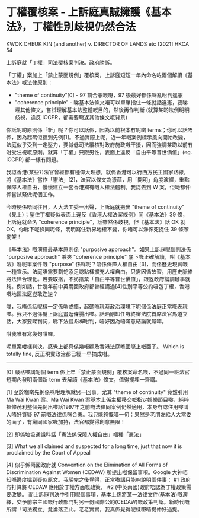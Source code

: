 # 丁權覆核案 - 上訴庭真誠擁護《基本法》，丁權性別歧視仍然合法

KWOK CHEUK KIN (and another) v. DIRECTOR OF LANDS etc [2021] HKCA 54

上訴庭就「丁權」司法覆核案判決。政府勝訴。

「丁權」案加上「禁止蒙面規例」覆核案，上訴庭短短一年內命名咗兩個解讀《基本法》嘅法律原則：

- "theme of continuity"[0] - 97 前合憲嘅嘢，97 後最好都係咪亂咁判違憲
- "coherence principle" - 睇基本法條文唔可以單單指住一條就話違憲，要睇埋其他條文，嘗試理解基本法整體嘅目的，然後再作判斷 (就算某啲法例明明歧視，違反 ICCPR，都需要睇返其他條文嘅背景)

你話呢啲原則係「新」呢？你可以話係，因為以前根本冇呢啲 terms；你可以話唔係，因為起碼佢搵到先例[1]。不過實際上呢，近一年嘅案例標示風向開始改變，法庭似乎受到一定壓力，要減低司法覆核對政府施政嘅干擾，因而強調某啲以前冇咁受注視嘅原則。就算「丁權」只限男性，表面上違反「自由平等普世價值」(eg. ICCPR) 都一樣冇問題。

我諗香港(某些?)法官曾經都有種偉大理想，就係香港可以行西方民主國家路線，將《基本法》當作「憲法」[2]，法官以條文為憑藉，用「開明」角度演繹，重點保障人權自由，慢慢建立一套香港獨有嘅人權法體制。我諗去到 W 案，佢哋都仲係嘗試緊做呢個工作。

今時梗係唔同往日，人大法工委一出聲，上訴庭就搬出 "theme of continuity" （見上）；望住丁權疑似表面上違反《香港人權法案條例》同《基本法》39 條，上訴庭就命名 "coherence principle"，話雖然係歧視，但《基本法》話 OK 就 OK，你睇下呢條同呢條，明明寫住新界地權不變，你唔可以淨係死捉住 39 條嚟拗架！

《基本法》嘅演繹最基本原則係 "purposive approach"。如果上訴庭呢個判決係 "purposive approach" 兼夾 "coherence principle" 底下嘅正確解讀，咁《基本法》喺呢單案件嘅 "purpose" 係咩呢？唔係保障人權自由 [3]，而係歷史現實嘅一種宣示。法庭唔需要劃蛇添足諗點樣擴充人權自由，只需因循故習，用歷史脈絡將法律合理化。若要取捨，不妨捨棄「自由平等普世價值」，跟返政府論調辦事就夠。例如話，廿幾年前中英兩國政府都曾經講過[4]性別平等公約唔包丁權，香港嘅地區法庭豈敢迕逆？

嗱，我唔係話呢樣一定係啱或錯，起碼喺現時政治環境下呢個係法庭正常嘅表現嚟。我只不過係幫上訴庭畫返條腸出嚟。話晒剛卸任嘅終審法院首席法官馬道立話，大家要睇判詞，睇下法官*點解*咁判，唔好因為唔滿意結論就屌嘛。

咁我唯有寫幾句咁囉。

呢單案咁樣判決，感覺上都真係幾唔顧及香港法庭喺國際上嘅面子。 Which is totally fine, 反正現實政治都已經一早搞成咁。

---

[0] 嚴格嚟講呢個 term 係上年「禁止蒙面規例」覆核案命名嘅，不過同一班法官短期內發明兩個新 term 去解讀《基本法》條文，值得擺埋一齊講。

[1] 至於嗰啲先例係咪咁理解就另一回事。尤其 "theme of continuity" 竟然引用 Ma Wai Kwan 案。Ma Wai Kwan 案基本上係主權移交嘅指定娛樂節目嚟，純粹搵條茂利整個先例出嚟話1997年之前嘅法律同案例仍然適用，本身冇諗住用嚟叫人唔好質疑 97 前嘅法律係咪合憲。我只能夠慨嘆一句：果然是老朋友給人大常委的面子，有黨同國家嘅加持，法官都變得創意無限！

[2] 即係垃圾通識科話「憲法係保障人權自由」嗰種「憲法」

[3] What we all claimed and suspected for a long time, just that now it is proclaimed by the Court of Appeal

[4] 似乎係兩國政府就 Convention on the Elimination of All Forms of Discrimination Against Women (CEDAW) 所提出嘅保留事項。Google 大神唔知喺邊度搵到疑似原文。我睇完之後覺得，正常嚟講只能夠說明兩件事： #1 政府冇打算將 CEDAW 應用於丁權方面嘅政策， #2 (中英兩國)政府唔認為丁權政策需要改變。 而上訴庭判決中引用呢個事項，基本上係將某一法律文件(基本法)嘅演繹，交予前宗主國嘅行政部門對另一份國際公約(CEDAW)嘅政策判斷。新時代嘅所謂「司法獨立」竟淪落至此。老老實實，我真係覺得呢樣嘢唔提仲好過提。

